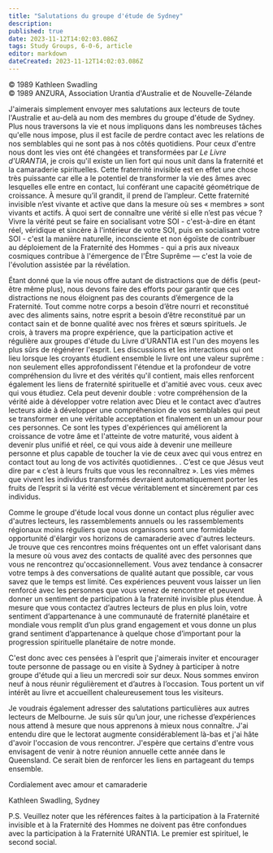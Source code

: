 ```yaml
---
title: "Salutations du groupe d'étude de Sydney"
description: 
published: true
date: 2023-11-12T14:02:03.086Z
tags: Study Groups, 6-0-6, article
editor: markdown
dateCreated: 2023-11-12T14:02:03.086Z
---
```



<p class="v-card v-sheet theme--light gray lighten-3 px-2 py-1">© 1989 Kathleen Swadling<br>© 1989 ANZURA, Association Urantia d'Australie et de Nouvelle-Zélande</p>


J'aimerais simplement envoyer mes salutations aux lecteurs de toute l'Australie et au-delà au nom des membres du groupe d'étude de Sydney. Plus nous traversons la vie et nous impliquons dans les nombreuses tâches qu'elle nous impose, plus il est facile de perdre contact avec les relations de nos semblables qui ne sont pas à nos côtés quotidiens. Pour ceux d'entre nous dont les vies ont été changées et transformées par _Le Livre d'URANTIA_, je crois qu'il existe un lien fort qui nous unit dans la fraternité et la camaraderie spirituelles. Cette fraternité invisible est en effet une chose très puissante car elle a le potentiel de transformer la vie des âmes avec lesquelles elle entre en contact, lui conférant une capacité géométrique de croissance. À mesure qu’il grandit, il prend de l’ampleur. Cette fraternité invisible n’est vivante et active que dans la mesure où ses « membres » sont vivants et actifs. À quoi sert de connaître une vérité si elle n’est pas vécue ? Vivre la vérité peut se faire en socialisant votre SOI - c'est-à-dire en étant réel, véridique et sincère à l'intérieur de votre SOI, puis en socialisant votre SOI - c'est la manière naturelle, inconsciente et non égoïste de contribuer au déploiement de la Fraternité des Hommes - qui a pris aux niveaux cosmiques contribue à l'émergence de l'Être Suprême — c'est la voie de l'évolution assistée par la révélation.

Étant donné que la vie nous offre autant de distractions que de défis (peut-être même plus), nous devons faire des efforts pour garantir que ces distractions ne nous éloignent pas des courants d’émergence de la Fraternité. Tout comme notre corps a besoin d’être nourri et reconstitué avec des aliments sains, notre esprit a besoin d’être reconstitué par un contact sain et de bonne qualité avec nos frères et sœurs spirituels. Je crois, à travers ma propre expérience, que la participation active et régulière aux groupes d'étude du Livre d'URANTIA est l'un des moyens les plus sûrs de régénérer l'esprit. Les discussions et les interactions qui ont lieu lorsque les croyants étudient ensemble le livre ont une valeur suprême : non seulement elles approfondissent l'étendue et la profondeur de votre compréhension du livre et des vérités qu'il contient, mais elles renforcent également les liens de fraternité spirituelle et d'amitié avec vous. ceux avec qui vous étudiez. Cela peut devenir double : votre compréhension de la vérité aide à développer votre relation avec Dieu et le contact avec d’autres lecteurs aide à développer une compréhension de vos semblables qui peut se transformer en une véritable acceptation et finalement en un amour pour ces personnes. Ce sont les types d'expériences qui améliorent la croissance de votre âme et l'atteinte de votre maturité, vous aident à devenir plus unifié et réel, ce qui vous aide à devenir une meilleure personne et plus capable de toucher la vie de ceux avec qui vous entrez en contact tout au long de vos activités quotidiennes. . C’est ce que Jésus veut dire par « c’est à leurs fruits que vous les reconnaîtrez ». Les vies mêmes que vivent les individus transformés devraient automatiquement porter les fruits de l’esprit si la vérité est vécue véritablement et sincèrement par ces individus.

Comme le groupe d'étude local vous donne un contact plus régulier avec d'autres lecteurs, les rassemblements annuels ou les rassemblements régionaux moins réguliers que nous organisons sont une formidable opportunité d'élargir vos horizons de camaraderie avec d'autres lecteurs. Je trouve que ces rencontres moins fréquentes ont un effet valorisant dans la mesure où vous avez des contacts de qualité avec des personnes que vous ne rencontrez qu'occasionnellement. Vous avez tendance à consacrer votre temps à des conversations de qualité autant que possible, car vous savez que le temps est limité. Ces expériences peuvent vous laisser un lien renforcé avec les personnes que vous venez de rencontrer et peuvent donner un sentiment de participation à la fraternité invisible plus étendue. À mesure que vous contactez d’autres lecteurs de plus en plus loin, votre sentiment d’appartenance à une communauté de fraternité planétaire et mondiale vous remplit d’un plus grand engagement et vous donne un plus grand sentiment d’appartenance à quelque chose d’important pour la progression spirituelle planétaire de notre monde.

C'est donc avec ces pensées à l'esprit que j'aimerais inviter et encourager toute personne de passage ou en visite à Sydney à participer à notre groupe d'étude qui a lieu un mercredi soir sur deux. Nous sommes environ neuf à nous réunir régulièrement et d’autres à l’occasion. Tous portent un vif intérêt au livre et accueillent chaleureusement tous les visiteurs.

Je voudrais également adresser des salutations particulières aux autres lecteurs de Melbourne. Je suis sûr qu’un jour, une richesse d’expériences nous attend à mesure que nous apprenons à mieux nous connaître. J'ai entendu dire que le lectorat augmente considérablement là-bas et j'ai hâte d'avoir l'occasion de vous rencontrer. J'espère que certains d'entre vous envisagent de venir à notre réunion annuelle cette année dans le Queensland. Ce serait bien de renforcer les liens en partageant du temps ensemble.

Cordialement avec amour et camaraderie

Kathleen Swadling, Sydney

P.S. Veuillez noter que les références faites à la participation à la Fraternité invisible et à la Fraternité des Hommes ne doivent pas être confondues avec la participation à la Fraternité URANTIA. Le premier est spirituel, le second social.

